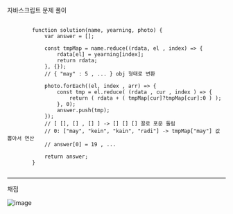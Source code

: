 자바스크립트 문제 풀이
<pre>
  <code>
        function solution(name, yearning, photo) {
            var answer = [];
            
            const tmpMap = name.reduce((rdata, el , index) => {
                rdata[el] = yearning[index];
                return rdata;
            }, {});
            // { "may" : 5 , ... } obj 형태로 변환
            
            photo.forEach((el, index , arr) => {    
                const tmp = el.reduce( (rdata , cur , index ) => {            
                    return ( rdata + ( tmpMap[cur]?tmpMap[cur]:0 ) );
                }, 0);      
                answer.push(tmp);
            });
            // [ [], [] , [] ] -> [] [] [] 꼴로 포문 돌림
            // 0: ["may", "kein", "kain", "radi"] -> tmpMap["may"] 값 뽑아서 연산
            // answer[0] = 19 , ...
        
            return answer;
        }
  </code>
</pre>

<hr/>
채점

![image](https://github.com/souo0605A/2023CNF_AlgorithmStudy/assets/130386691/88b5509a-1971-41af-868c-d1014e9d5711)

